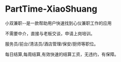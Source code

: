# PartTime-XiaoShuang
小双兼职--是一款帮助用户快速找到心仪兼职工作的应用


不需要中介，直接与老板交谈，申请上岗培训。

服务员/前台/清洁员/酒店管理/保安/厨师等职位。

每日结算,每周结算,有效快速的结算工资，无违约，有保障。

